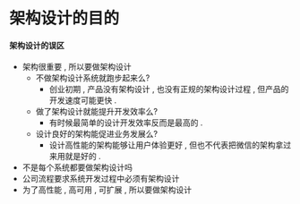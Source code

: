 # 架构设计的目的

#### 架构设计的误区

* 架构很重要 , 所以要做架构设计
  * 不做架构设计系统就跑步起来么?
    * 创业初期 , 产品没有架构设计 , 也没有正规的架构设计过程 , 但产品的开发速度可能更快 . 
  * 做了架构设计就能提升开发效率么?
    * 有时候最简单的设计开发效率反而是最高的 . 
  * 设计良好的架构能促进业务发展么?
    * 设计高性能的架构能够让用户体验更好 , 但也不代表把微信的架构拿过来用就是好的 . 
* 不是每个系统都要做架构设计吗
* 公司流程要求系统开发过程中必须有架构设计
* 为了高性能 , 高可用 , 可扩展 , 所以要做架构设计



